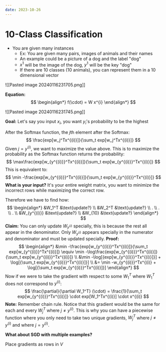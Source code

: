 ```yaml
---
date: 2023-10-26
---
```

# 10-Class Classification

- You are given many instances
	- Ex: You are given many pairs, images of animals and their names
	- An example could be a picture of a dog and the label "dog"
	- $x^1$ will be the image of the dog, $y^1$ will be the key "dog"
	- If there are 10 classes (10 animals), you can represent them in a 10 dimensional vector

![[Pasted image 20240116231705.png]]

**Equation:**
$$
\begin{align*}
f(\cdot) = W x^{i}
\end{align*}
$$


![[Pasted image 20240116231745.png]]


**Goal:**
Let's say you input $x_i$, you want $y_i$'s probability to be the highest

After the Softmax function, the $j$th element after the Softmax:
$$
\frac{exp[w_j^Tx^{(i)}]}{\sum_t exp[w_j^Tx^{(i)}]}
$$
Given $j = y^{(i)}$, we want to maximize the value above. This is to maximize the probability as the Softmax function returns the probability:
$$
\max\frac{exp[w_{y^{(i)}}^Tx^{(i)}]}{\sum_t exp[w_{y^{(i)}}^Tx^{(i)}]}
$$
This is equivalent to:
$$
\min -\frac{exp[w_{y^{(i)}}^Tx^{(i)}]}{\sum_t exp[w_{y^{(i)}}^Tx^{(i)}]}
$$
**What is your input?** It's your entire weight matrix, you want to minimize the incorrect rows while maximizing the correct row.

Therefore we have to find how:
$$
\begin{align*}
&W_1^T &\text{update?} \\
&W_2^T &\text{update?} \\
. \\
. \\ 
. \\
&W_{y^{(i)}} &\text{update?} \\
&W_{10} &\text{update?}
\end{align*}
$$
**Claim:** You can only update $W_{y^{(i)}}$ specially, this is because the rest all appear in the denominator. Only $W_{y^{(i)}}$ appears specially in the numerator and denominator and must be updated specially.
**Proof:**
$$
\begin{align*}
&\min -\frac{exp[w_{y^{(i)}}^Tx^{(i)}]}{\sum_t exp[w_{y^{(i)}}^Tx^{(i)}]} \equiv \min -\log\frac{exp[w_{y^{(i)}}^Tx^{(i)}]}{\sum_t exp[w_{y^{(i)}}^Tx^{(i)}]} \\
&\min -\log[{exp[w_{y^{(i)}}^Tx^{(i)}]}] + \log[{\sum_t exp[w_{y^{(i)}}^Tx^{(i)}]}] \\
&= \min -w_{y^{(i)}}^Tx^{(i)} + \log[{\sum_t exp[w_{y^{(i)}}^Tx^{(i)}]}]
\end{align*}
$$
Now if we were to take the gradient with respect to some $W_1^T$ where $W_1^T$ does not correspond to $y^{(i)}$:
$$
\frac{\partial}{\partial W_1^T} (\cdot) = \frac{1}{\sum_t exp[w_{y^{(i)}}^Tx^{(i)}]} \cdot  exp[W_1^Tx^{(i)}] \cdot x^{(i)}
$$
**Note:** Remember chain rule. Notice that this gradient would be the same for each and every $W_j^T$ where $j \neq y^{(i)}$. This is why you can have a piecewise function where you only need to take two unique gradients, $W_j^T$ where $j \neq y^{(i)}$ and where $j = y^{(i)}$.

**What about SGD with multiple examples?**

Place gradients as rows in $V$
